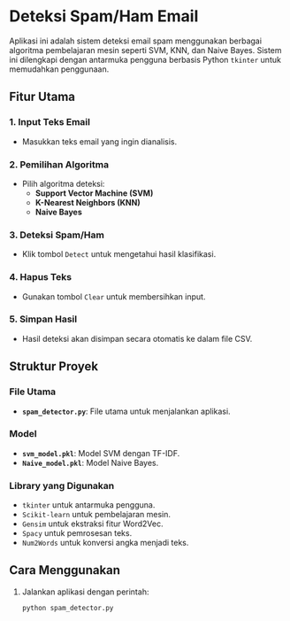# Deteksi Spam/Ham Email

Aplikasi ini adalah sistem deteksi email spam menggunakan berbagai algoritma pembelajaran mesin seperti SVM, KNN, dan Naive Bayes. Sistem ini dilengkapi dengan antarmuka pengguna berbasis Python `tkinter` untuk memudahkan penggunaan.

## Fitur Utama

### 1. Input Teks Email
- Masukkan teks email yang ingin dianalisis.

### 2. Pemilihan Algoritma
- Pilih algoritma deteksi:
  - **Support Vector Machine (SVM)**
  - **K-Nearest Neighbors (KNN)**
  - **Naive Bayes**

### 3. Deteksi Spam/Ham
- Klik tombol `Detect` untuk mengetahui hasil klasifikasi.

### 4. Hapus Teks
- Gunakan tombol `Clear` untuk membersihkan input.

### 5. Simpan Hasil
- Hasil deteksi akan disimpan secara otomatis ke dalam file CSV.

## Struktur Proyek

### File Utama
- **`spam_detector.py`**: File utama untuk menjalankan aplikasi.

### Model
- **`svm_model.pkl`**: Model SVM dengan TF-IDF.
- **`Naive_model.pkl`**: Model Naive Bayes.

### Library yang Digunakan
- `tkinter` untuk antarmuka pengguna.
- `Scikit-learn` untuk pembelajaran mesin.
- `Gensim` untuk ekstraksi fitur Word2Vec.
- `Spacy` untuk pemrosesan teks.
- `Num2Words` untuk konversi angka menjadi teks.

## Cara Menggunakan

1. Jalankan aplikasi dengan perintah:
   ```bash
   python spam_detector.py
